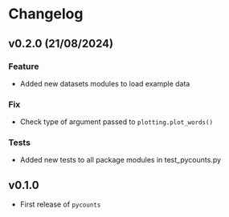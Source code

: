 # Changelog

<!-- next version placeholder -->

## v0.2.0 (21/08/2024)

### Feature

- Added new datasets modules to load example data

### Fix

- Check type of argument passed to `plotting.plot_words()`

### Tests

- Added new tests to all package modules in test_pycounts.py

## v0.1.0

- First release of `pycounts`

